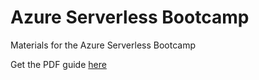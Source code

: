 # Azure Serverless Bootcamp
Materials for the Azure Serverless Bootcamp

Get the PDF guide [here](https://github.com/mpeder/azureserverless/blob/master/Hands-on%20lab%20step-by-step%20-%20Serverless%20architecture.pdf)
